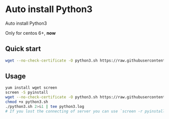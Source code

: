 # Auto install Python3
Auto install Python3

Only for centos 6+, **now**
## Quick start
```bash
wget --no-check-certificate -O python3.sh https://raw.githubusercontent.com/evrmji/Auto-install-Python3/master/python3.sh && chmod +x python3.sh && bash python3.sh
```

## Usage
```bash
yum install wget screen
screen -S pyinstall
wget --no-check-certificate -O python3.sh https://raw.githubusercontent.com/evrmji/Auto-install-Python3/master/python3.sh
chmod +x python3.sh
./python3.sh 2>&1 | tee python3.log
# If you lost the connecting of server you can use `screen -r pyinstall`. 
```
